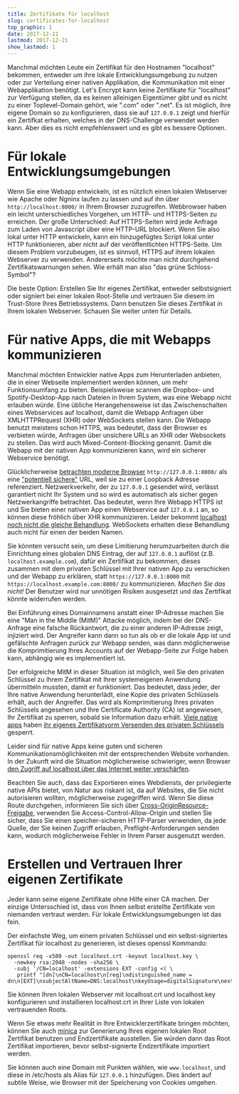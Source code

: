 ```yaml
---
title: Zertifikate für localhost
slug: certificates-for-localhost
top_graphic: 1
date: 2017-12-21
lastmod: 2017-12-21
show_lastmod: 1
---
```



Manchmal möchten Leute ein Zertifikat für den Hostnamen "localhost" bekommen, entweder um ihre lokale Entwicklungsumgebung zu nutzen oder zur Verteilung einer nativen Applikation, die Kommunikation mit einer Webapplikation benötigt. Let's Encrypt kann keine Zertifikate für "localhost" zur Verfügung stellen, da es keinen alleinigen Eigentümer gibt und es nicht zu einer Toplevel-Domain gehört, wie ".com" oder ".net". Es ist möglich, ihre eigene Domain so zu konfigurieren, dass sie auf `127.0.0.1` zeigt und hierfür ein Zertifkat erhalten, welches in der DNS-Challenge verwendet werden kann. Aber dies es nicht empfehlenswert und es gibt es bessere Optionen.

# Für lokale Entwicklungsumgebungen

Wenn Sie eine Webapp entwickeln, ist es nützlich einen lokalen Webserver wie Apache oder Ngninx laufen zu lassen und auf ihn über `http://localhost:8000/` in Ihrem Browser zuzugreifen. Webbrowser haben ein leicht unterschiedliches Vorgehen, um HTTP- und HTTPS-Seiten zu erreichen. Der große Unterschied: Auf HTTPS-Seiten wird jede Anfrage zum Laden von Javascript über eine HTTP-URL blockiert. Wenn Sie also lokal unter HTTP entwickeln, kann ein hinzugefügtes Script lokal unter HTTP funktionieren, aber nicht auf der veröffentlichten HTTPS-Seite. Um diesem Problem vorzubeugen, ist es sinnvoll, HTTPS auf ihrem lokalen Webserver zu verwenden. Andererseits möchte man nicht durchgehend Zertifikatswarnungen sehen. Wie erhält man also "das grüne Schloss-Symbol"?

Die beste Option: Erstellen Sie Ihr eigenes Zertifikat, entweder selbstsigniert oder signiert bei einer lokalen Root-Stelle und vertrauen Sie diesem im Trust-Store Ihres Betriebssystems. Dann benutzen Sie dieses Zertifikat in Ihrem lokalen Webserver. Schauen Sie weiter unten für Details.

# Für native Apps, die mit Webapps kommunizieren

Manchmal möchten Entwickler native Apps zum Herunterladen anbieten, die in einer Webseite implementiert werden können, um mehr Funktionsumfang zu bieten. Beispielsweise scannen die Dropbox- und Spotify-Desktop-App nach Dateien in Ihrem System, was eine Webapp nicht erlauben würde. Eine übliche Herangehensweise ist das Zwischenschalten eines Webservices auf localhost, damit die Webapp Anfragen über XMLHTTPRequest (XHR) oder WebSockets stellen kann. Die Webapp benutzt meistens schon HTTPS, was bedeutet, dass der Browser es verbieten würde, Anfragen über unsichere URLs an XHR oder Websockets zu stellen. Das wird auch Mixed-Content-Blocking genannt. Damit die Webapp mit der nativen App kommunizieren kann, wird ein sicherer Webservice benötigt.

Glücklicherweise [betrachten moderne Browser][mcb-localhost] `http://127.0.0.1:8000/` als eine ["potentiell sichere"][secure-contexts] URL, weil sie zu einer Loopback Adresse referenziert. Netzwerkverkehr, der zu `127.0.0.1` gesendet wird, verlässt garantiert nicht Ihr System und so wird es automatisch als sicher gegen Netzwerkangriffe betrachtet. Das bedeutet, wenn Ihre Webapp HTTPS ist und Sie bieten einer nativen App einen Webservice auf `127.0.0.1` an, so können diese fröhlich über XHR kommunizieren. Leider bekommt [localhost noch nicht die gleiche Behandlung][let-localhost]. WebSockets erhalten diese Behandlung auch nicht für einen der beiden Namen.

Sie könnten versucht sein, um diese Limitierung herumzuarbeiten durch die Einrichtung eines globalen DNS Eintrag, der auf `127.0.0.1` auflöst (z.B. `localhost.example.com`), dafür ein Zertifikat zu bekommen, dieses zusammen mit dem privaten Schlüssel mit Ihrer nativen App zu verschicken und der Webapp zu erklären, statt `https://127.0.0.1:8000` mit `https://localhost.example.com:8000/` zu kommunizieren. *Machen Sie das nicht!* Der Benutzer wird nur unnötigen Risiken ausgesetzt und das Zertifikat könnte widerrufen werden.

Bei Einführung eines Domainnamens anstatt einer IP-Adresse machen Sie eine "Man in the Middle (MitM)" Attacke möglich, indem bei der DNS-Anfrage eine falsche Rückantwort, die zu einer anderen IP-Adresse zeigt, injiziert wird. Der Angreifer kann dann so tun als ob er die lokale App ist und gefälschte Anfragen zurück zur Webapp senden, was dann möglicherweise die Komprimitierung Ihres Accounts auf der Webapp-Seite zur Folge haben kann, abhängig wie es implementiert ist.

Der erfolgreiche MitM in dieser Situation ist möglich, weil Sie den privaten Schlüssel zu Ihrem Zertifikat mit Ihrer systemeigenen Anwendung übermitteln mussten, damit er funktioniert. Das bedeutet, dass jeder, der Ihre native Anwendung herunterlädt, eine Kopie des privaten Schlüssels erhält, auch der Angreifer. Das wird als Komprimitierung Ihres privaten Schlüssels angesehen und Ihre Certificate Authority (CA) ist angewiesen, Ihr Zertifikat zu sperren, sobald sie Information dazu erhält. [Viele native apps][mdsp1] haben [ihr eigenes Zertifikat][mdsp2][vorm Versenden des privaten Schlüssels][mdsp3] gesperrt.

Leider sind für native Apps keine guten und sicheren Kommunikationsmöglichkeiten mit der entsprechenden Website vorhanden. In der Zukunft wird die Situation möglicherweise schwieriger, wenn Browser [den Zugriff auf localhost über das Internet weiter verschärfen][tighten-access].

Beachten Sie auch, dass das Exportieren eines Webdiensts, der privilegierte native APIs bietet, von Natur aus riskant ist, da auf Websites, die Sie nicht autorisieren wollten, möglicherweise zugegriffen wird. Wenn Sie diese Route durchgehen, informieren Sie sich über [Cross-OriginResource-Freigabe][cors], verwenden Sie Access-Control-Allow-Origin und stellen Sie sicher, dass Sie einen speicher-sicheren HTTP-Parser verwenden, da jede Quelle, der Sie keinen Zugriff erlauben, Preflight-Anforderungen senden kann, wodurch möglicherweise Fehler in Ihrem Parser ausgenutzt werden.

# Erstellen und Vertrauen Ihrer eigenen Zertifikate

Jeder kann seine eigene Zertifikate ohne Hilfe einer CA machen. Der einzige Untersschied ist, dass von Ihnen selbst erstellte Zertifikate von niemanden vertraut werden. Für lokale Entwicklungsumgebungen ist das fein.

Der einfachste Weg, um einem privaten Schlüssel und ein selbst-signiertes Zertifikat für localhost zu generieren, ist dieses openssl Kommando:

    openssl req -x509 -out localhost.crt -keyout localhost.key \
      -newkey rsa:2048 -nodes -sha256 \
      -subj '/CN=localhost' -extensions EXT -config <( \
       printf "[dn]\nCN=localhost\n[req]\ndistinguished_name = dn\n[EXT]\nsubjectAltName=DNS:localhost\nkeyUsage=digitalSignature\nextendedKeyUsage=serverAuth")

Sie können Ihren lokalen Webserver mit localhost.crt und localhost.key konfigurieren und installieren localhost.crt in Ihrer Liste von lokalen vertrauenden Roots.

Wenn Sie etwas mehr Realität in Ihre Entwicklerzertifikate bringen möchten, können Sie auch [minica][minica] zur Generierung Ihres eigenen lokalen Root Zertifikat benutzen und Endzertifikate ausstellen. Sie würden dann das Root Zertifikat importieren, bevor selbst-signierte Endzertifikate importiert werden.

Sie können auch eine Domain mit Punkten wählen, wie `www.localhost`, und diese in /etc/hosts als Alias für `127.0.0.1` hinzufügen. Dies ändert auf subtile Weise, wie Browser mit der Speicherung von Cookies umgehen.

[mcb-localhost]: https://bugs.chromium.org/p/chromium/issues/detail?id=607878
[secure-contexts]: https://www.w3.org/TR/secure-contexts/#is-origin-trustworthy
[let-localhost]: https://tools.ietf.org/html/draft-ietf-dnsop-let-localhost-be-localhost-02
[mdsp1]: https://groups.google.com/d/msg/mozilla.dev.security.policy/eV89JXcsBC0/wsj5zpbbAQAJ
[mdsp2]: https://groups.google.com/d/msg/mozilla.dev.security.policy/T6emeoE-lCU/-k-A2dEdAQAJ
[mdsp3]: https://groups.google.com/d/msg/mozilla.dev.security.policy/pk039T_wPrI/tGnFDFTnCQAJ
[tighten-access]: https://bugs.chromium.org/p/chromium/issues/detail?id=378566
[minica]: https://github.com/jsha/minica
[cors]: https://developer.mozilla.org/en-US/docs/Web/HTTP/CORS
